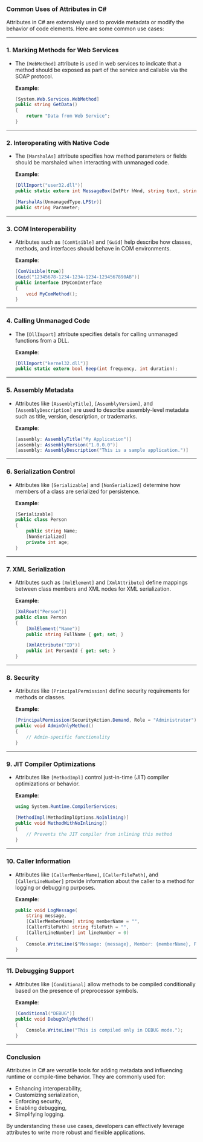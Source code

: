 ### **Common Uses of Attributes in C#**

Attributes in C# are extensively used to provide metadata or modify the behavior of code elements. Here are some common use cases:

---

### **1. Marking Methods for Web Services**
- The `[WebMethod]` attribute is used in web services to indicate that a method should be exposed as part of the service and callable via the SOAP protocol.

   **Example**:
   ```csharp
   [System.Web.Services.WebMethod]
   public string GetData()
   {
       return "Data from Web Service";
   }
   ```

---

### **2. Interoperating with Native Code**
- The `[MarshalAs]` attribute specifies how method parameters or fields should be marshaled when interacting with unmanaged code.

   **Example**:
   ```csharp
   [DllImport("user32.dll")]
   public static extern int MessageBox(IntPtr hWnd, string text, string caption, int options);

   [MarshalAs(UnmanagedType.LPStr)]
   public string Parameter;
   ```

---

### **3. COM Interoperability**
- Attributes such as `[ComVisible]` and `[Guid]` help describe how classes, methods, and interfaces should behave in COM environments.

   **Example**:
   ```csharp
   [ComVisible(true)]
   [Guid("12345678-1234-1234-1234-1234567890AB")]
   public interface IMyComInterface
   {
       void MyComMethod();
   }
   ```

---

### **4. Calling Unmanaged Code**
- The `[DllImport]` attribute specifies details for calling unmanaged functions from a DLL.

   **Example**:
   ```csharp
   [DllImport("kernel32.dll")]
   public static extern bool Beep(int frequency, int duration);
   ```

---

### **5. Assembly Metadata**
- Attributes like `[AssemblyTitle]`, `[AssemblyVersion]`, and `[AssemblyDescription]` are used to describe assembly-level metadata such as title, version, description, or trademarks.

   **Example**:
   ```csharp
   [assembly: AssemblyTitle("My Application")]
   [assembly: AssemblyVersion("1.0.0.0")]
   [assembly: AssemblyDescription("This is a sample application.")]
   ```

---

### **6. Serialization Control**
- Attributes like `[Serializable]` and `[NonSerialized]` determine how members of a class are serialized for persistence.

   **Example**:
   ```csharp
   [Serializable]
   public class Person
   {
       public string Name;
       [NonSerialized]
       private int age;
   }
   ```

---

### **7. XML Serialization**
- Attributes such as `[XmlElement]` and `[XmlAttribute]` define mappings between class members and XML nodes for XML serialization.

   **Example**:
   ```csharp
   [XmlRoot("Person")]
   public class Person
   {
       [XmlElement("Name")]
       public string FullName { get; set; }

       [XmlAttribute("ID")]
       public int PersonId { get; set; }
   }
   ```

---

### **8. Security**
- Attributes like `[PrincipalPermission]` define security requirements for methods or classes.

   **Example**:
   ```csharp
   [PrincipalPermission(SecurityAction.Demand, Role = "Administrator")]
   public void AdminOnlyMethod()
   {
       // Admin-specific functionality
   }
   ```

---

### **9. JIT Compiler Optimizations**
- Attributes like `[MethodImpl]` control just-in-time (JIT) compiler optimizations or behavior.

   **Example**:
   ```csharp
   using System.Runtime.CompilerServices;

   [MethodImpl(MethodImplOptions.NoInlining)]
   public void MethodWithNoInlining()
   {
       // Prevents the JIT compiler from inlining this method
   }
   ```

---

### **10. Caller Information**
- Attributes like `[CallerMemberName]`, `[CallerFilePath]`, and `[CallerLineNumber]` provide information about the caller to a method for logging or debugging purposes.

   **Example**:
   ```csharp
   public void LogMessage(
       string message,
       [CallerMemberName] string memberName = "",
       [CallerFilePath] string filePath = "",
       [CallerLineNumber] int lineNumber = 0)
   {
       Console.WriteLine($"Message: {message}, Member: {memberName}, File: {filePath}, Line: {lineNumber}");
   }
   ```

---

### **11. Debugging Support**
- Attributes like `[Conditional]` allow methods to be compiled conditionally based on the presence of preprocessor symbols.

   **Example**:
   ```csharp
   [Conditional("DEBUG")]
   public void DebugOnlyMethod()
   {
       Console.WriteLine("This is compiled only in DEBUG mode.");
   }
   ```

---

### **Conclusion**

Attributes in C# are versatile tools for adding metadata and influencing runtime or compile-time behavior. They are commonly used for:
- Enhancing interoperability,
- Customizing serialization,
- Enforcing security,
- Enabling debugging,
- Simplifying logging.

By understanding these use cases, developers can effectively leverage attributes to write more robust and flexible applications.
